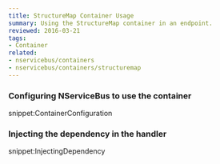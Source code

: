 ```yaml
---
title: StructureMap Container Usage
summary: Using the StructureMap container in an endpoint.
reviewed: 2016-03-21
tags:
- Container
related:
- nservicebus/containers
- nservicebus/containers/structuremap
---
```


### Configuring NServiceBus to use the container

snippet:ContainerConfiguration


### Injecting the dependency in the handler

snippet:InjectingDependency